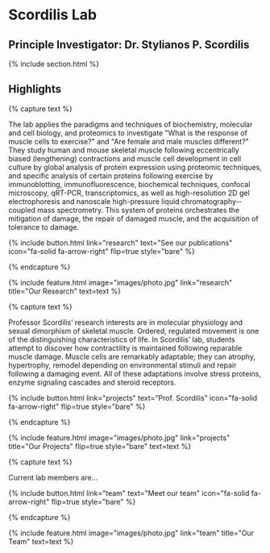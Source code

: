 ---
---

# Scordilis Lab

## Principle Investigator: Dr. Stylianos P. Scordilis



{% include section.html %}

## Highlights

{% capture text %}

The lab applies the paradigms and techniques of biochemistry, molecular and cell biology, and proteomics to investigate "What is the response of muscle cells to exercise?" and "Are female and male muscles different?"  They study human and mouse skeletal muscle following eccentrically biased (lengthening) contractions and muscle cell development in cell culture by global analysis of protein expression using proteomic techniques, and specific analysis of certain proteins following exercise by immunoblotting, immunofluorescence, biochemical techniques, confocal microscopy, qRT­-PCR, transcriptomics, as well as high-resolution 2­D gel electrophoresis and nanoscale high-pressure liquid chromatography-­coupled mass spectrometry. This system of proteins orchestrates the mitigation of damage, the repair of damaged muscle, and the acquisition of tolerance to damage.

{%
  include button.html
  link="research"
  text="See our publications"
  icon="fa-solid fa-arrow-right"
  flip=true
  style="bare"
%}

{% endcapture %}

{%
  include feature.html
  image="images/photo.jpg"
  link="research"
  title="Our Research"
  text=text
%}

{% capture text %}

Professor Scordilis’ research interests are in molecular physiology and sexual dimorphism of skeletal muscle. Ordered, regulated movement is one of the distinguishing characteristics of life. In Scordilis’ lab, students attempt to discover how contractility is maintained following reparable muscle damage. Muscle cells are remarkably adaptable; they can atrophy, hypertrophy, remodel depending on environmental stimuli and repair following a damaging event. All of these adaptations involve stress proteins, enzyme signaling cascades and steroid receptors.

{%
  include button.html
  link="projects"
  text="Prof. Scordilis"
  icon="fa-solid fa-arrow-right"
  flip=true
  style="bare"
%}

{% endcapture %}

{%
  include feature.html
  image="images/photo.jpg"
  link="projects"
  title="Our Projects"
  flip=true
  style="bare"
  text=text
%}

{% capture text %}

Current lab members are...


{%
  include button.html
  link="team"
  text="Meet our team"
  icon="fa-solid fa-arrow-right"
  flip=true
  style="bare"
%}

{% endcapture %}

{%
  include feature.html
  image="images/photo.jpg"
  link="team"
  title="Our Team"
  text=text
%}
